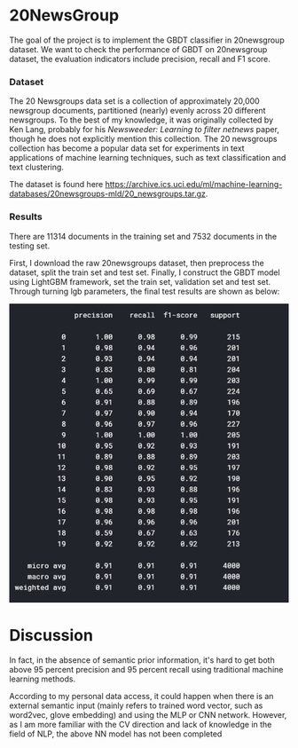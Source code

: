# 20NewsGroup

The goal of the project is to implement the GBDT classifier in 20newsgroup dataset. We want to check the performance of GBDT on 20newsgroup dataset, the evaluation indicators include precision, recall and F1 score.

### Dataset 

The 20 Newsgroups data set is a collection of approximately 20,000 newsgroup documents, partitioned (nearly) evenly across 20 different newsgroups. To the best of my knowledge, it was originally collected by Ken Lang, probably for his *Newsweeder: Learning to filter netnews* paper, though he does not explicitly mention this collection. The 20 newsgroups collection has become a popular data set for experiments in text applications of machine learning techniques, such as text classification and text clustering.

The dataset is found here <https://archive.ics.uci.edu/ml/machine-learning-databases/20newsgroups-mld/20_newsgroups.tar.gz>.

### Results

There are 11314 documents in the training set and 7532 documents in the testing set. 

First, I download the raw 20newsgroups dataset, then preprocess the dataset, split the train set and test set. Finally, I construct the GBDT model using LightGBM framework, set the train set, validation set and test set. Through turning lgb parameters, the final test results are shown as below:

![1555240966511](https://raw.githubusercontent.com/duboya/20Newsgroups/master/results/gbdt_res.png)



# Discussion

In fact, in the absence of semantic prior information, it's hard to get both above 95 percent precision and 95 percent recall using traditional machine learning methods. 

According to my personal data access, it could happen when there is an external semantic input (mainly refers to trained word vector, such as word2vec, glove embedding) and using the MLP or CNN network. However, as I am more familiar with the CV direction and lack of knowledge in the field of NLP, the above NN model has not been completed




